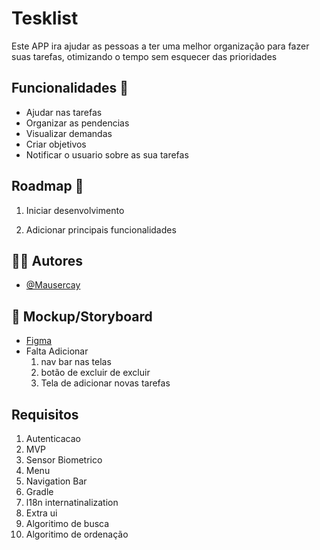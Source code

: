 #  Tesklist

Este APP ira ajudar as pessoas a ter uma melhor organização para fazer suas tarefas, otimizando o tempo sem esquecer
das prioridades
## Funcionalidades :pushpin:

- Ajudar nas tarefas
- Organizar as pendencias 
- Visualizar demandas
- Criar objetivos 
- Notificar o usuario sobre as sua tarefas 

## Roadmap :pushpin:

1. Iniciar desenvolvimento

2. Adicionar principais funcionalidades


## :man_technologist: Autores

- [@Mausercay](https://github.com/Mausercay)

## :receipt: Mockup/Storyboard

- [Figma](https://www.figma.com/file/2ieR7TYY6KInJW1gl40cPg/Projeto-do-busco-por-empregos?type=design&t=W6KbEIOcF0LIqs5n-6) 
- Falta Adicionar
  1. nav bar nas telas 
  2. botão de excluir de excluir 
  3. Tela de adicionar novas tarefas

## Requisitos
  1. Autenticacao
  2. MVP
  3. Sensor Biometrico
  4. Menu
  5. Navigation Bar
  6. Gradle
  7. l18n internatinalization
  8. Extra ui
  9. Algoritimo de busca
  10. Algoritimo de ordenação 
